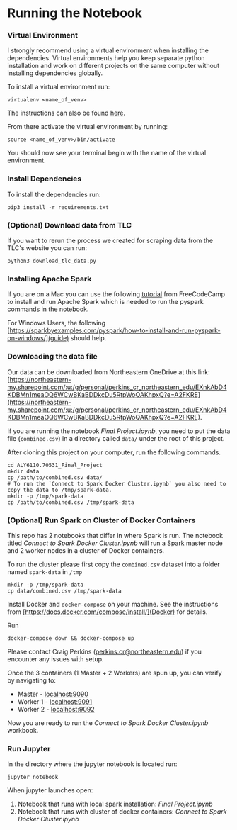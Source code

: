 # Running the Notebook

### Virtual Environment

I strongly recommend using a virtual environment when installing the dependencies. Virtual environments help you keep separate python installation and work on different projects on the same computer without installing dependencies globally.

To install a virtual environment run:

```virtualenv <name_of_venv>```

The instructions can also be found [here](https://virtualenv.pypa.io/en/latest/installation.html).

From there activate the virtual environment by running:

```source <name_of_venv>/bin/activate```

You should now see your terminal begin with the name of the virtual environment.

### Install Dependencies

To install the dependencies run:

```pip3 install -r requirements.txt```

### (Optional) Download data from TLC

If you want to rerun the process we created for scraping data from the TLC's website you can run:

```
python3 download_tlc_data.py
```

### Installing Apache Spark

If you are on a Mac you can use the following [tutorial](https://www.freecodecamp.org/news/installing-scala-and-apache-spark-on-mac-os-837ae57d283f/) from FreeCodeCamp to install and run Apache Spark which is needed to run the pyspark commands in the notebook.

For Windows Users, the following [https://sparkbyexamples.com/pyspark/how-to-install-and-run-pyspark-on-windows/](guide) should help.

### Downloading the data file

Our data can be downloaded from Northeastern OneDrive at this link: [https://northeastern-my.sharepoint.com/:u:/g/personal/perkins_cr_northeastern_edu/EXnkAbD4KDBMn1meaOQ6WCwBKaBDDkcDu5RtpWoQAKhpxQ?e=A2FKRE](https://northeastern-my.sharepoint.com/:u:/g/personal/perkins_cr_northeastern_edu/EXnkAbD4KDBMn1meaOQ6WCwBKaBDDkcDu5RtpWoQAKhpxQ?e=A2FKRE).

If you are running the notebook *Final Project.ipynb*, you need to put the data file (`combined.csv`) in a directory called `data/` under the root of this project.

After cloning this project on your computer, run the following commands.

```
cd ALY6110.70531_Final_Project
mkdir data
cp /path/to/combined.csv data/
# To run the `Connect to Spark Docker Cluster.ipynb` you also need to copy the data to /tmp/spark-data.
mkdir -p /tmp/spark-data
cp /path/to/combined.csv /tmp/spark-data
```

### (Optional) Run Spark on Cluster of Docker Containers

This repo has 2 notebooks that differ in where Spark is run. The notebook titled *Connect to Spark Docker Cluster.ipynb* will run a Spark master node and 2 worker nodes in a cluster of Docker containers. 

To run the cluster please first copy the `combined.csv` dataset into a folder named `spark-data` in `/tmp`

```
mkdir -p /tmp/spark-data
cp data/combined.csv /tmp/spark-data
```

Install Docker and `docker-compose` on your machine. See the instructions from [https://docs.docker.com/compose/install/](Docker) for details.

Run

```
docker-compose down && docker-compose up
```

Please contact Craig Perkins (perkins.cr@northeastern.edu) if you encounter any issues with setup.

Once the 3 containers (1 Master + 2 Workers) are spun up, you can verify by navigating to:

- Master - [localhost:9090](http://localhost:9090)
- Worker 1 - [localhost:9091](http://localhost:9091)
- Worker 2 - [localhost:9092](http://localhost:9092)

Now you are ready to run the *Connect to Spark Docker Cluster.ipynb* workbook.

### Run Jupyter

In the directory where the jupyter notebook is located run:

```jupyter notebook```

When jupyter launches open:

1. Notebook that runs with local spark installation: *Final Project.ipynb*
2. Notebook that runs with cluster of docker containers: *Connect to Spark Docker Cluster.ipynb*
